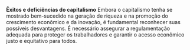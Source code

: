 **Êxitos e deficiências do capitalismo**
    Embora o capitalismo tenha se mostrado bem-sucedido na geração de riqueza e na promoção do crescimento econômico e da inovação, é fundamental reconhecer suas possíveis desvantagens. É necessário assegurar a regulamentação adequada para proteger os trabalhadores e garantir o acesso econômico justo e equitativo para todos.
   